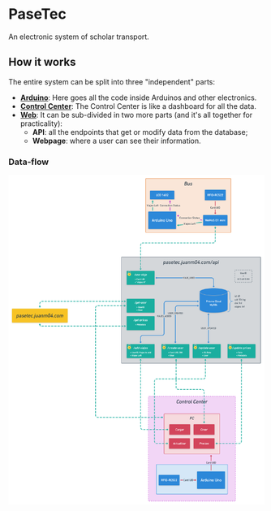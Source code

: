 # PaseTec

An electronic system of scholar transport.

## How it works

The entire system can be split into three "independent" parts:

- **[Arduino](/arduino)**: Here goes all the code inside Arduinos and other electronics.
- **[Control Center](/control-center)**: The Control Center is like a dashboard for all the data.
- **[Web](/web)**: It can be sub-divided in two more parts (and it's all together for practicality):
  - **API**: all the endpoints that get or modify data from the database;
  - **Webpage**: where a user can see their information.

### Data-flow

![Data-Flow](data-flow.png)
